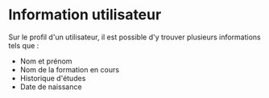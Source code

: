 # Information utilisateur

Sur le profil d'un utilisateur, il est possible d'y trouver plusieurs informations tels que :
  - Nom et prénom
  - Nom de la formation en cours
  - Historique d'études
  - Date de naissance
